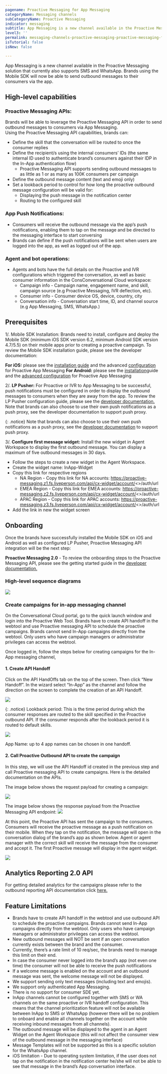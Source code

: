 ```yaml
---
pagename: Proactive Messaging for App Messaging 
categoryName: Messaging channels
subCategoryName: Proactive Messaging
indicator: messaging
subtitle: App Messaging is a new channel available in the Proactive Messaging solution that currently also supports SMS and WhatsApp
level3: ''
permalink: messaging-channels-proactive-messaging-proactive-messaging-for-app-messaging.html
isTutorial: false
isNew: false

---
```


App Messaging is a new channel available in the Proactive Messaging solution that currently also supports SMS and WhatsApp. Brands using the Mobile SDK will now be able to send outbound messages to their consumers via the app. 

## High-level capabilities

### Proactive Messaging APIs: 
Brands will be able to leverage the Proactive Messaging API in order to send outbound messages to consumers via App Messaging.  
Using the Proactive Messaging API capabilities, brands can:
* Define the skill that the conversation will be routed to once the consumer replies
* Define the recipient/s using the internal consumers’ IDs (the same internal ID used to authenticate brand’s consumers against their IDP in the In-App authentication flow)
     - Proactive Messaging API supports sending outbound messages to as little as 1 or as many as 100K consumers per campaign   
* Define the outbound message content (text and emoji only)
* Set a lookback period to control for how long the proactive outbound message configuration will be valid for:
    - Displaying the push message in the notification center
    - Routing to the configured skill     

### App Push Notifications: 
* Consumers will receive the outbound message via the app’s push notifications, enabling them to tap on the message and be directed to the messaging interface to start conversing 
* Brands can define if the push notifications will be sent when users are logged into the app, as well as logged out of the app.

### Agent and bot operations: 
* Agents and bots have the full details on the Proactive and IVR configurations which triggered the conversation, as well as basic consumer information in the ConsConversational Cloud workspace: 
   - Campaign info - Campaign name, engagement name, and skill, campaign source (e.g Proactive Messaging, IVR deflection, etc). 
   - Consumer info - Consumer device OS, device, country, city
   - Conversation info - Conversation start time, ID, and channel source (e.g App Messaging, SMS, WhatsApp.)

## Prerequisites

1/. Mobile SDK Installation: Brands need to install, configure and deploy the Mobile SDK (minimum iOS SDK version 6.2, minimum Android SDK version 4.7/5.5) on their mobile apps prior to creating a proactive campaign. To review the Mobile SDK installation guide, please see the developer documentation:

**For iOS:** please see the [installation guide](https://developers.liveperson.com/mobile-app-messaging-sdk-for-ios-overview.html) and the advanced [configuration](https://developers.liveperson.com/mobile-app-messaging-sdk-for-ios-advanced-features-proactive-and-ivr-deflection-to-app-messaging.html) for Proactive App Messaging
**For Android:** please see the [installation](https://developers.liveperson.com/mobile-app-messaging-sdk-for-android-overview.html)guide and the [advanced configuration](https://developers.liveperson.com/mobile-app-messaging-sdk-for-android-advanced-features-proactive-and-ivr-deflection-to-app-messaging.html) for Proactive App Messaging

2/. **LP Pusher:** For Proactive or IVR to App Messaging to be successful, push notifications must be configured in order to display the outbound messages to consumers when they are away from the app. To review the LP Pusher configuration guide, please see the [developer documentation.](https://developers.liveperson.com/push-notification-service-overview.html)
Note that brands can also choose to use their own push notifications as a push proxy, see the developer documentation to support push proxy. 

{: .notice}
Note that brands can also choose to use their own push notifications as a push proxy, see the [developer documentation](https://developers.liveperson.com/push-notification-service-overview.html) to support push proxy. 
 
3/. **Configure first message widget:**
Install the new widget in Agent Workspace to display the first outbound message. You can display a maximum of five outbound messages in 30 days.
* Follow the steps to create a new widget in the Agent Workspace.
* Create the widget name: InApp-Widget
* Copy this link for respective regions
  - NA Region - Copy this link for NA accounts: https://proactive-messaging.z1.fs.liveperson.com/api/cx-widget/account/<<accountId>>/auth/url
  - EMEA Region - Copy this link for EMEA accounts: https://proactive-messaging.z2.fs.liveperson.com/api/cx-widget/account/<<accountId>>/auth/url
  - APAC Region - Copy this link for APAC accounts: https://proactive-messaging.z3.fs.liveperson.com/api/cx-widget/account/<<accountId>>/auth/url
* Add the link in new the widget screen

## Onboarding
Once the brands have successfully installed the Mobile SDK on iOS and Android as well as configured LP Pusher, Proactive Messaging API integration will be the next step:

**Proactive Messaging 2.0** - To review the onboarding steps to the Proactive Messaging API, please see the getting started guide in the [developer documentation.](https://developers.liveperson.com/proactive-messaging-api.html#getting-started)

### High-level sequence diagrams
![](img/PM-IAM1.png)

### Create campaigns for in-app messaging channel 
On the Conversational Cloud portal, go to the quick launch window and login into the Proactive Web Tool. Brands have to create API handoff in the webtool and use Proactive messaging API to schedule the proactive campaigns. Brands cannot send In-App campaigns directly from the webtool. Only users who have campaign managers or administrator privileges can access the webtool.  

Once logged in, follow the steps below for creating campaigns for the In-App messaging channel, 

#### 1. Create API Handoff
Click on the API HandOffs tab on the top of the screen. Then click “New Handoff”. In the wizard select “In-App” as the channel and follow the direction on the screen to complete the creation of an API Handoff. 

![](img/inapp-prmsg-create-1.png)

{: .notice}
Lookback period: This is the time period during which the consumer responses are routed to the skill specified in the Proactive outbound API. If the consumer responds after the lookback period it is routed to default skills.

![](img/inapp-prmsg-create-select.png)

App Name: up to 4 app names can be chosen in one handoff. 

#### 2. Call Proactive Outbound API to create the campaign 
	
In this step, we will use the API Handoff id created in the previous step and call Proactive messaging API to create campaigns. Here is the detailed documentation on the APIs. 
	
The image below shows the request payload for creating a campaign:

![](img/inapp-outboundapi.png)

The image below shows the response payload from the Proactive Messaging API endpoint: 
![](img/inapp-outboundapi2.png)

At this point, the Proactive API has sent the campaign to the consumers. Consumers will receive the proactive message as a push notification on their mobile. 
When they tap on the notification, the message will open in the conversation dialog of the brand’s app as shown below.
Agent or agent manager with the correct skill will receive the message from the consumer and accept it. The first Proactive message will display in the agent widget.

![](img/inapp-agent-workspace.png)

## Analytics Reporting 2.0 API
For getting detailed analytics for the campaigns please refer to the outbound reporting API documentation click [here.](https://developers.liveperson.com/outbound-reporting-api-overview.html)

## Feature Limitations
* Brands have to create API handoff in the webtool and use outbound API to schedule the proactive campaigns. Brands cannot send In-App campaigns directly from the webtool. Only users who have campaign managers or administrator privileges can access the webtool.   
* New outbound messages will NOT be sent if an open conversation currently exists between the brand and the consumer.
* Currently, there’s a rate limit of 10 req/sec, the brands need to manage this limit on their end. 
* In case the consumer never logged into the brand’s app (not even one time) the consumer will not be able to receive the push notifications 
* If a welcome message is enabled on the account and an outbound message was sent, the welcome message will not be displayed. 
* We support sending only text messages (including text and emojis). 
* We support only authenticated App Messaging. 
* There is no support for consumer SDE yet. 
* InApp channels cannot be configured together with SMS or WA channels on the same proactive or IVR handoff configuration. This means that the channel prioritization feature will not be available between InApp to SMS or WhatsApp (however there will be no problem to onboard and enable all channels together on the account while receiving inbound messages from all channels).   
* The outbound message will be displayed to the agent in an Agent Widget on the Agent Workspace (this will not affect the consumer view of the outbound message in the messaging interface)
* Message Templates will not be supported as this is a specific solution for the WhatsApp channel. 
* iOS limitation - Due to operating system limitation, if the user does not tap on the notification in the notification center he/she will not be able to see that message in the brand’s App conversation interface.  




